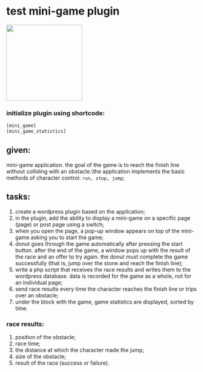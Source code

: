 # test mini-game plugin
<img width="200" src="https://raw.githubusercontent.com/wowvendor/wowvendor-junior-test/97bf30dc6a091261bd6fc6409e9c8e2791c3d745/images/donut.svg">

### initialize plugin using shortcode:
```js
[mini_game]
[mini_game_statistics]
```

## given:
mini-game application. the goal of the game is to reach the finish line without colliding with an obstacle.\the application implements the basic methods of character control: ```run, stop, jump```;
## tasks:
1. create a wordpress plugin based on the application;
2. in the plugin, add the ability to display a mini-game on a specific page (page) or post page using a switch;
3. when you open the page, a pop-up window appears on top of the mini-game asking you to start the game;
4. donut goes through the game automatically after pressing the start button. after the end of the game, a window pops up with the result of the race and an offer to try again. the donut must complete the game successfully (that is, jump over the stone and reach the finish line);
5. write a php script that receives the race results and writes them to the wordpress database. data is recorded for the game as a whole, not for an individual page;
6. send race results every time the character reaches the finish line or trips over an obstacle;
7. under the block with the game, game statistics are displayed, sorted by time.


### race results:
1. position of the obstacle;
2. race time;
3. the distance at which the character made the jump;
4. size of the obstacle;
5. result of the race (success or failure).


